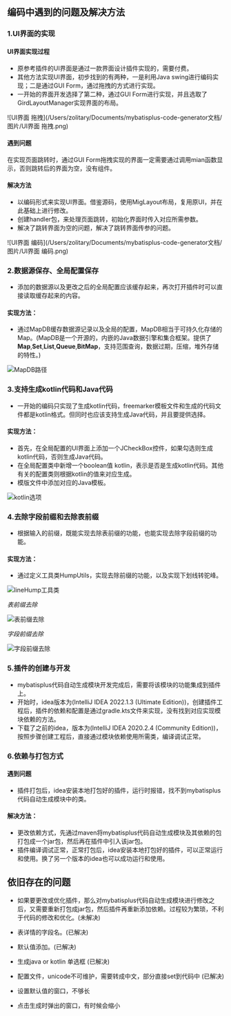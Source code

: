 ## 编码中遇到的问题及解决方法

### 1.UI界面的实现

#### UI界面实现过程

* 原参考插件的UI界面是通过一款界面设计插件实现的，需要付费。
* 其他方法实现UI界面，初步找到的有两种，一是利用Java swing进行编码实现；二是通过GUI Form，通过拖拽的方式进行实现。
* 一开始的界面开发选择了第二种，通过GUI Form进行实现，并且选取了GirdLayoutManager实现界面的布局。

![UI界面 拖拽](/Users/zolitary/Documents/mybatisplus-code-generator文档/图片/UI界面 拖拽.png)

#### 遇到问题

在实现页面跳转时，通过GUI Form拖拽实现的界面一定需要通过调用mian函数显示，否则跳转后的界面为空，没有组件。

#### 解决方法

* 以编码形式来实现UI界面。借鉴源码，使用MigLayout布局，复用原UI，并在此基础上进行修改。
* 创建handler包，来处理页面跳转，初始化界面时传入对应所需参数。
* 解决了跳转界面为空的问题，解决了跳转界面传参的问题。

![UI界面 编码](/Users/zolitary/Documents/mybatisplus-code-generator文档/图片/UI界面 编码.png)

### 2.数据源保存、全局配置保存

* 添加的数据源以及更改之后的全局配置应该缓存起来，再次打开插件时可以直接读取缓存起来的内容。

#### 实现方法：

* 通过MapDB缓存数据源记录以及全局的配置，MapDB相当于可持久化存储的Map。(MapDB是一个开源的，内嵌的Java数据引擎和集合框架。提供了**Map**,**Set**,**List**,**Queue**,**BitMap**，支持范围查询，数据过期，压缩，堆外存储的特性。)

![MapDB路径](/Users/zolitary/Documents/mybatisplus-code-generator文档/图片/MapDB路径.png)

### 3.支持生成kotlin代码和Java代码

* 一开始的编码只实现了生成kotlin代码，freemarker模板文件和生成的代码文件都是kotlin格式。但同时也应该支持生成Java代码，并且要提供选择。

#### 实现方法：

* 首先，在全局配置的UI界面上添加一个JCheckBox控件，如果勾选则生成kotlin代码，否则生成Java代码。
* 在全局配置类中新增一个boolean值 kotlin，表示是否是生成kotlin代码。其他有关的配置类则根据kotlin的值来对应生成。
* 模版文件中添加对应的Java模板。

![kotlin选项](/Users/zolitary/Documents/mybatisplus-code-generator文档/图片/kotlin选项.png)

### 4.去除字段前缀和去除表前缀

* 根据输入的前缀，既能实现去除表前缀的功能，也能实现去除字段前缀的功能。

#### 实现方法：

* 通过定义工具类HumpUtils，实现去除前缀的功能，以及实现下划线转驼峰。

![lineHump工具类](/Users/zolitary/Documents/mybatisplus-code-generator文档/图片/lineHump工具类.png)

*表前缀去除*

![表前缀去除](/Users/zolitary/Documents/mybatisplus-code-generator文档/图片/表前缀去除.png)

*字段前缀去除*

![字段前缀去除](/Users/zolitary/Documents/mybatisplus-code-generator文档/图片/字段前缀去除.png)

### 5.插件的创建与开发

* mybatisplus代码自动生成模块开发完成后，需要将该模块的功能集成到插件上。
* 开始时，idea版本为(IntelliJ IDEA 2022.1.3 (Ultimate Edition))，创建插件工程后，插件的依赖和配置是通过gradle.kts文件来实现，没有找到对应实现模块依赖的方法。
* 下载了之前的idea，版本为(IntelliJ IDEA 2020.2.4 (Community Edition))，按照步骤创建工程后，直接通过模块依赖使用所需类，编译调试正常。

### 6.依赖与打包方式

#### 遇到问题

* 插件打包后，idea安装本地打包好的插件，运行时报错，找不到mybatisplus代码自动生成模块中的类。

#### 解决方法：

* 更改依赖方式，先通过maven将mybatisplus代码自动生成模块及其依赖的包打包成一个jar包，然后再在插件中引入该jar包。
* 插件编译调试正常，正常打包后，idea安装本地打包好的插件，可以正常运行和使用。换了另一个版本的idea也可以成功运行和使用。

## 依旧存在的问题

* 如果要更改或优化插件，那么对mybatisplus代码自动生成模块进行修改之后，又需要重新打包成jar包，然后插件再重新添加依赖。过程较为繁琐，不利于代码的修改和优化。(未解决)
* 表详情的字段名。(已解决)
* 默认值添加。(已解决)
* 生成java or kotlin 单选框 (已解决)
* 配置文件，unicode不可维护，需要转成中文，部分直接set到代码中 (已解决)



* 设置默认值的窗口，不够长
* 点击生成时弹出的窗口，有时候会缩小